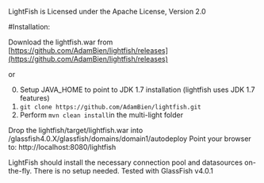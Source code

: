 
LightFish is Licensed under the Apache License, Version 2.0

#Installation:

Download the lightfish.war from [https://github.com/AdamBien/lightfish/releases](https://github.com/AdamBien/lightfish/releases)

or

0. Setup JAVA_HOME to point to JDK 1.7 installation (lightfish uses JDK 1.7 features)
1. `git clone https://github.com/AdamBien/lightfish.git`
2. Perform `mvn clean install`in the multi-light folder

Drop the lightfish/target/lightfish.war into /glassfish4.0.X/glassfish/domains/domain1/autodeploy
Point your browser to: http://localhost:8080/lightfish

LightFish should install the necessary connection pool and datasources on-the-fly. There is no setup needed. Tested with GlassFish v4.0.1

